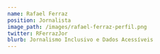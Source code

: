 ```yaml
---
name: Rafael Ferraz
position: Jornalista
image_path: /images/rafael-ferraz-perfil.png
twitter: RFerrazJor
blurb: Jornalismo Inclusivo e Dados Acessíveis
---
```


